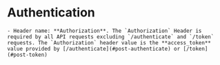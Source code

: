 # Authentication
    - Header name: **Authorization**. The `Authorization` Header is required by all API requests excluding `/authenticate` and `/token` requests. The `Authorization` header value is the **access_token** value provided by [/authenticate](#post-authenticate) or [/token](#post-token)
